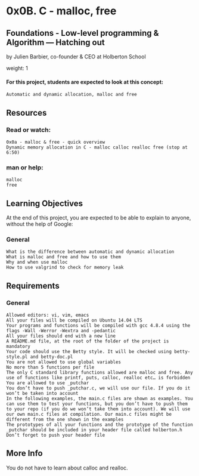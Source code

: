 # 0x0B. C - malloc, free

## Foundations - Low-level programming & Algorithm ― Hatching out

by Julien Barbier, co-founder & CEO at Holberton School

weight: 1

#### For this project, students are expected to look at this concept:

    Automatic and dynamic allocation, malloc and free

## Resources

### Read or watch:

    0x0a - malloc & free - quick overview
    Dynamic memory allocation in C - malloc calloc realloc free (stop at 6:50)

### man or help:

    malloc
    free

## Learning Objectives

At the end of this project, you are expected to be able to explain to anyone, without the help of Google:
### General

    What is the difference between automatic and dynamic allocation
    What is malloc and free and how to use them
    Why and when use malloc
    How to use valgrind to check for memory leak

## Requirements
### General

    Allowed editors: vi, vim, emacs
    All your files will be compiled on Ubuntu 14.04 LTS
    Your programs and functions will be compiled with gcc 4.8.4 using the flags -Wall -Werror -Wextra and -pedantic
    All your files should end with a new line
    A README.md file, at the root of the folder of the project is mandatory
    Your code should use the Betty style. It will be checked using betty-style.pl and betty-doc.pl
    You are not allowed to use global variables
    No more than 5 functions per file
    The only C standard library functions allowed are malloc and free. Any use of functions like printf, puts, calloc, realloc etc… is forbidden
    You are allowed to use _putchar
    You don’t have to push _putchar.c, we will use our file. If you do it won’t be taken into account
    In the following examples, the main.c files are shown as examples. You can use them to test your functions, but you don’t have to push them to your repo (if you do we won’t take them into account). We will use our own main.c files at compilation. Our main.c files might be different from the one shown in the examples
    The prototypes of all your functions and the prototype of the function _putchar should be included in your header file called holberton.h
    Don’t forget to push your header file

## More Info

You do not have to learn about calloc and realloc.

